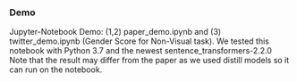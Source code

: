 ### Demo
Jupyter-Notebook Demo: (1,2) paper_demo.ipynb and (3) twitter_demo.ipynb (Gender Score for Non-Visual task). We tested this notebook with Python 3.7 and the newest sentence_transformers-2.2.0 Note that the result may differ from the paper as we used distill models so it can run on the notebook.

